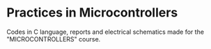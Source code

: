 # Practices in Microcontrollers

Codes in C language, reports and electrical schematics made for the "MICROCONTROLLERS" course.
